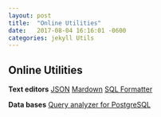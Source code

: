 ```yaml
---
layout: post
title:  "Online Utilities"
date:   2017-08-04 16:16:01 -0600
categories: jekyll Utils
---
```


Online Utilities
----------------

**Text editors**
[JSON](http://www.jsoneditoronline.org/)
[Mardown](https://stackedit.io)
[SQL Formatter](http://www.dpriver.com/pp/sqlformat.htm)


**Data bases**
[Query analyzer for PostgreSQL](https://explain.depesz.com/)
